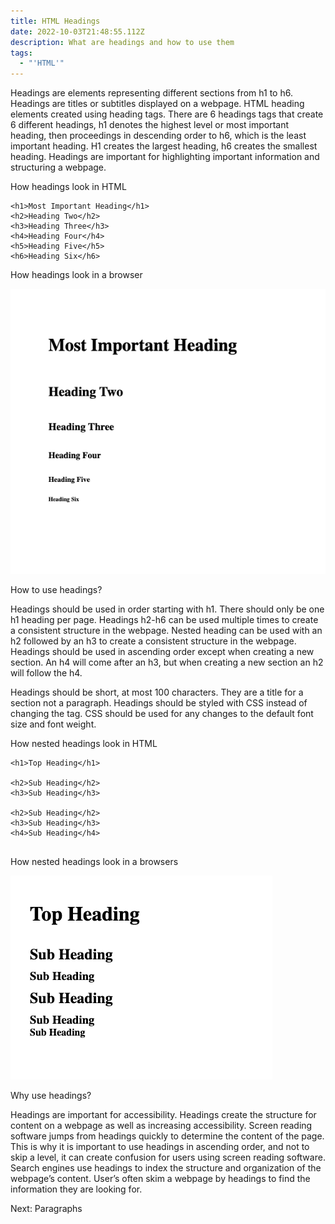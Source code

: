 ```yaml
---
title: HTML Headings
date: 2022-10-03T21:48:55.112Z
description: What are headings and how to use them
tags:
  - "'HTML'"
---
```

Headings are elements representing different sections from h1 to h6. Headings are titles or subtitles displayed on a webpage. HTML heading elements created using heading tags. There are 6 headings tags that create 6 different headings, h1 denotes the highest level or most important heading, then proceedings in descending order to h6, which is the least important heading. H1 creates the largest heading, h6 creates the smallest heading. Headings are important for highlighting important information and structuring a webpage. 

H﻿ow headings look in HTML

```
<h1>Most Important Heading</h1>
<h2>Heading Two</h2>
<h3>Heading Three</h3>
<h4>Heading Four</h4>
<h5>Heading Five</h5>
<h6>Heading Six</h6>

```

H﻿ow headings look in a browser

![](../assets/headings.png)

How to use headings? 

Headings should be used in order starting with h1. There should only be one h1 heading per page. Headings h2-h6 can be used multiple times to create a consistent structure in the webpage. Nested heading can be used with an h2 followed by an h3 to create a consistent structure in the webpage. Headings should be used in ascending order except when creating a new section. An h4 will come after an h3, but when creating a new section an h2 will follow the h4.

Headings should be short, at most 100 characters. They are a title for a section not a paragraph. Headings should be styled with CSS instead of changing the tag. CSS should be used for any changes to the default font size and font weight.

H﻿ow nested headings look in HTML

```
<h1>Top Heading</h1>

<h2>Sub Heading</h2>
<h3>Sub Heading</h3>

<h2>Sub Heading</h2>
<h3>Sub Heading</h3>
<h4>Sub Heading</h4>


```

H﻿ow nested headings look in a browsers

![](../assets/headings_with_subheadings.png)

Why use headings? 

Headings are important for accessibility. Headings create the structure for content on a webpage as well as increasing accessibility. Screen reading software jumps from headings quickly to determine the content of the page. This is why it is important to use headings in ascending order, and not to skip a level, it can create confusion for users using screen reading software. Search engines use headings to index the structure and organization of the webpage’s content. User’s often skim a webpage by headings to find the information they are looking for.



Next: Paragraphs